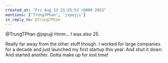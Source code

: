 ```yaml
---
created_at: "Fri Aug 13 21:25:53 +0000 2021"
mentions: ['TrungTPhan', 'jspujji']
in_reply_to: @TrungTPhan
---
```


@TrungTPhan @jspujji Hmm... I was also 25.

Really far away from the other stuff though. I worked for large companies for a decade and just launched my first startup this year. And shut it down. And started another. Gotta make up for lost time!